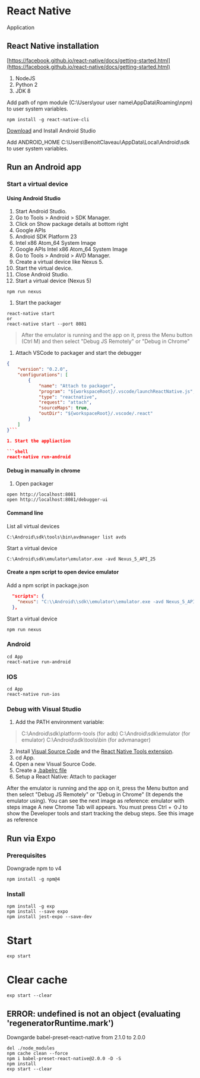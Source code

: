 # React Native

Application

## React Native installation

[https://facebook.github.io/react-native/docs/getting-started.html](https://facebook.github.io/react-native/docs/getting-started.html)

1. NodeJS
2. Python 2
3. JDK 8

Add path of npm module (C:\Users\your user name\AppData\Roaming\npm) to user system variables.

```shell
npm install -g react-native-cli
```

[Download](https://developer.android.com/studio/index.html) and Install Android Studio

Add ANDROID_HOME C:\Users\BenoitClaveau\AppData\Local\Android\sdk to user system variables.

## Run an Android app

### Start a virtual device

#### Using Android Studio

1. Start Android Studio.
1. Go to Tools > Android > SDK Manager.
1. Click on Show package details at bottom right
  1. Google APIs
  1. Android SDK Platform 23
  1. Intel x86 Atom_64 System Image
  1. Google APIs Intel x86 Atom_64 System Image
1. Go to Tools > Android > AVD Manager.
1. Create a virtual device like Nexus 5.
1. Start the virtual device.
1. Close Android Studio.
1. Start a virtual device (Nexus 5)

```shell
npm run nexus
```
1. Start the packager

```shell
react-native start
or
react-native start --port 8081
```

>After the emulator is running and the app on it, press the Menu button (Ctrl M) and then select "Debug JS Remotely" or "Debug in Chrome"
1. Attach VSCode to packager and start the debugger

```launch.json
{
    "version": "0.2.0",
    "configurations": [
        {
            "name": "Attach to packager",
            "program": "${workspaceRoot}/.vscode/launchReactNative.js",
            "type": "reactnative",
            "request": "attach",
            "sourceMaps": true,
            "outDir": "${workspaceRoot}/.vscode/.react"
        }
    ]
}```

1. Start the appliaction

```shell
react-native run-android
```

#### Debug in manually in chrome

1. Open packager

```shell
open http://localhost:8081
open http://localhost:8081/debugger-ui
```

#### Command line

List all virtual devices

```shell
C:\Android\sdk\tools\bin\avdmanager list avds
```

Start a virtual device

```shell
C:\Android\sdk\emulator\emulator.exe -avd Nexus_5_API_25
```

#### Create a npm script to open device emulator

Add a npm script in package.json

```json
  "scripts": {
    "nexus": "C:\\Android\\sdk\\emulator\\emulator.exe -avd Nexus_5_API_25"
  },
```

Start a virtual device

```shell
npm run nexus
```

### Android

```shell
cd App
react-native run-android
```

### IOS

```shell
cd App
react-native run-ios
```

### Debug with Visual Studio

1. Add the PATH environment variable:

> C:\Android\sdk\platform-tools (for adb)
> C:\Android\sdk\emulator (for emulator)
> C:\Android\sdk\tools\bin (for advmanager)
2. Install [Visual Source Code](https://code.visualstudio.com) and the [React Native Tools extension](https://github.com/Microsoft/vscode-react-native).
3. cd App.
4. Open a new Visual Source Code.
5. Create a [.babelrc file](https://github.com/Microsoft/vscode-react-native)
6. Setup a React Native: Attach to packager

After the emulator is running and the app on it, press the Menu button and then select "Debug JS Remotely" or "Debug in Chrome" (It depends the emulator using). You can see the next image as reference: emulator with steps image
A new Chrome Tab will appears. You must press Ctrl + ⇧J to show the Developer tools and start tracking the debug steps. See this image as reference

## Run via Expo

### Prerequisites

Downgrade npm to v4

```shell
npm install -g npm@4
```

### Install

```shell
npm install -g exp
npm install --save expo
npm install jest-expo --save-dev
```

# Start

```shell
exp start
```

# Clear cache

```shell
exp start --clear
```

## ERROR: undefined is not an object (evaluating 'regeneratorRuntime.mark')

Downgarde babel-preset-react-native from 2.1.0 to 2.0.0

```shell
del ./node_modules
npm cache clean --force
npm i babel-preset-react-native@2.0.0 -D -S
npm install
exp start --clear
```
